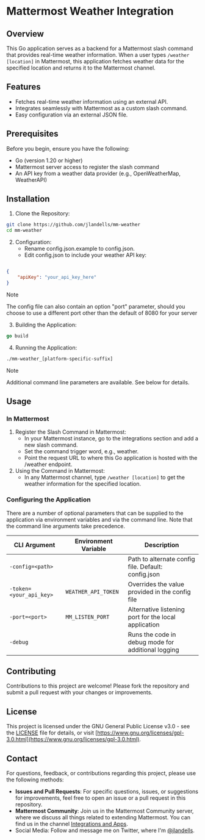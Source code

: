 # Mattermost Weather Integration

## Overview

This Go application serves as a backend for a Mattermost slash command that provides real-time weather information. When a user types `/weather [location]` in Mattermost, this application fetches weather data for the specified location and returns it to the Mattermost channel.

## Features

- Fetches real-time weather information using an external API.
- Integrates seamlessly with Mattermost as a custom slash command.
- Easy configuration via an external JSON file.

## Prerequisites

Before you begin, ensure you have the following:

- Go (version 1.20 or higher)
- Mattermost server access to register the slash command
- An API key from a weather data provider (e.g., OpenWeatherMap, WeatherAPI)

## Installation

1. Clone the Repository:
```bash
git clone https://github.com/jlandells/mm-weather
cd mm-weather
```

2. Configuration:
    - Rename config.json.example to config.json.
    - Edit config.json to include your weather API key:
```json

{
    "apiKey": "your_api_key_here"
}
```
> [!NOTE]
> The config file can also contain an option "port" parameter, should you choose to use a different port other than the default of 8080 for your server

3. Building the Application:
```go
go build
```

4. Running the Application:
```bash
./mm-weather_[platform-specific-suffix]
```
> [!NOTE]
> Additional command line parameters are available.  See below for details.

## Usage

### In Mattermost

1. Register the Slash Command in Mattermost:
    - In your Mattermost instance, go to the integrations section and add a new slash command.
    - Set the command trigger word, e.g., weather.
    - Point the request URL to where this Go application is hosted with the /weather endpoint.
2. Using the Command in Mattermost:
    - In any Mattermost channel, type `/weather [location]` to get the weather information for the specified location.

### Configuring the Application

There are a number of optional parameters that can be supplied to the application via environment variables and via the command line.  Note that the command line
arguments take precedence.

| CLI Argument | Environment Variable | Description |
|---|---|---|
| `-config=<path>` | | Path to alternate config file.  Default: config.json |
| `-token=<your_api_key>` | `WEATHER_API_TOKEN` | Overrides the value provided in the config file |
| `-port=<port>` | `MM_LISTEN_PORT` | Alternative listening port for the local application |
| `-debug` | | Runs the code in debug mode for additional logging |

## Contributing

Contributions to this project are welcome! Please fork the repository and submit a pull request with your changes or improvements.

## License

This project is licensed under the GNU General Public License v3.0 - see the [LICENSE](LICENSE) file for details, or visit [https://www.gnu.org/licenses/gpl-3.0.html](https://www.gnu.org/licenses/gpl-3.0.html).

## Contact

For questions, feedback, or contributions regarding this project, please use the following methods:

- **Issues and Pull Requests**: For specific questions, issues, or suggestions for improvements, feel free to open an issue or a pull request in this repository.
- **Mattermost Community**: Join us in the Mattermost Community server, where we discuss all things related to extending Mattermost. You can find us in the channel [Integrations and Apps](https://community.mattermost.com/core/channels/integrations).
- Social Media: Follow and message me on Twitter, where I'm [@jlandells](https://twitter.com/jlandells).